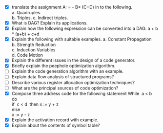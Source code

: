 - [x] translate the assignment A: = - B* (C+D) in to the following.
	a. Quadruples.	
	b. Triples.	
	c. Indirect triples.
- [x] What is DAG? Explain its applications.
- [x] Explain how the following expression can be converted into a DAG: a + b * (a+b) + c+d
- [x] Explain the following with suitable examples.
	a. Constant Propagation	
	b. Strength Reduction	
	c. Induction Variables	
	d. Code Motion
- [x] Explain the different issues in the design of a code generator.
- [x] Briefly explain the peephole optimization algorithm.
- [ ] Explain the code generation algorithm with an example.
- [ ] Explain data flow analysis of structured programs?
- [ ] Describe various register allocation optimization techniques?
- [ ] What are the principal sources of code optimization?
- [x] Compose three address code for the following statement
	While  a < b   do	
	if  c < d  then	
	x := y + z	
	else	
	x := y - z
- [x] Explain the activation record with example.
- [x] Explain about the contents of symbol table?